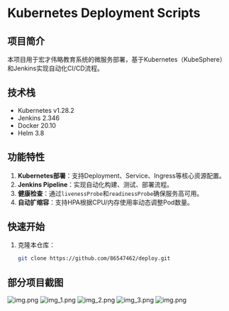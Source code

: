 # Kubernetes Deployment Scripts

## 项目简介
本项目用于宏才伟略教育系统的微服务部署，基于Kubernetes（KubeSphere）和Jenkins实现自动化CI/CD流程。

## 技术栈
- Kubernetes v1.28.2
- Jenkins 2.346
- Docker 20.10
- Helm 3.8

## 功能特性
1. **Kubernetes部署**：支持Deployment、Service、Ingress等核心资源配置。
2. **Jenkins Pipeline**：实现自动化构建、测试、部署流程。
3. **健康检查**：通过`livenessProbe`和`readinessProbe`确保服务高可用。
4. **自动扩缩容**：支持HPA根据CPU/内存使用率动态调整Pod数量。

## 快速开始
1. 克隆本仓库：
   ```bash
   git clone https://github.com/86547462/deploy.git  
## 部分项目截图
![img.png](img/img.png)
![img_1.png](img/img_1.png)
![img_2.png](img/img_2.png)
![img_3.png](img/img_3.png)
![img.png](img/img4.png)